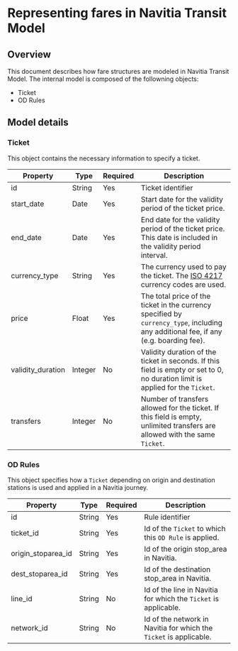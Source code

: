 # Representing fares in Navitia Transit Model
## Overview
This document describes how fare structures are modeled in Navitia Transit Model. The internal model is composed of the followning objects:
- Ticket
- OD Rules

## Model details
### Ticket
This object contains the necessary information to specify a ticket.

Property | Type | Required | Description
--- | --- | --- | ---
id | String | Yes | Ticket identifier
start_date | Date | Yes | Start date for the validity period of the ticket price.
end_date | Date | Yes | End date for the validity period of the ticket price. This date is included in the validity period interval.
currency_type | String | Yes | The currency used to pay the ticket. The [ISO 4217](https://en.wikipedia.org/wiki/ISO_4217#Active_codes) currency codes are used.
price | Float | Yes | The total price of the ticket in the currency specified by `currency_type`, including any additional fee, if any (e.g. boarding fee).
validity_duration | Integer | No | Validity duration of the ticket in seconds. If this field is empty or set to 0, no duration limit is applied for the `Ticket`.
transfers | Integer | No | Number of transfers allowed for the ticket. If this field is empty, unlimited transfers are allowed with the same `Ticket`.

### OD Rules
This object specifies how a `Ticket` depending on origin and destination stations is used and applied in a Navitia journey.

Property | Type | Required | Description
--- | --- | --- | ---
id | String | Yes | Rule identifier
ticket_id | String | Yes | Id of the `Ticket` to which this `OD Rule` is applied.
origin_stoparea_id | String | Yes | Id of the origin stop_area in Navitia.
dest_stoparea_id | String | Yes | Id of the destination stop_area in Navitia.
line_id | String | No | Id of the line in Navitia for which the `Ticket` is applicable.
network_id | String | No | Id of the network in Navitia for which the `Ticket` is applicable.
